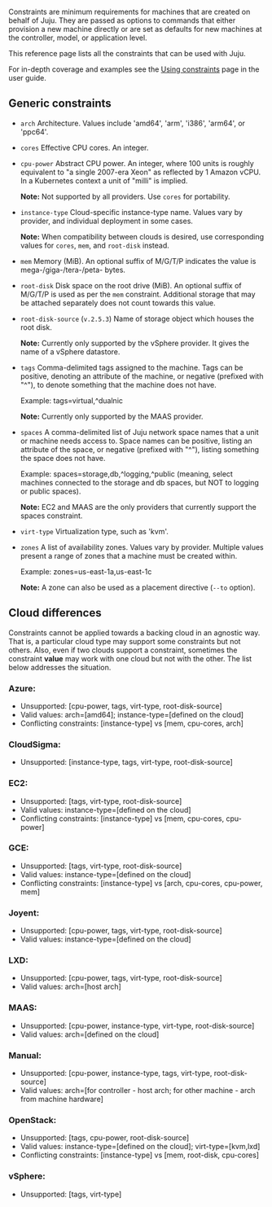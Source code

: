 <!--
Todo:
- Add constraints info for Oracle and Rackspace
- Confirm/explain: different clouds also dictate constraints that would conflict with other clouds and cannot be used in combination.
- Rethink: Cloud difference section (include examples of things that work?)
-->

Constraints are minimum requirements for machines that are created on behalf of Juju. They are passed as options to commands that either provision a new machine directly or are set as defaults for new machines at the controller, model, or application level.

This reference page lists all the constraints that can be used with Juju.

For in-depth coverage and examples see the [Using constraints](/t/using-constraints/1060) page in the user guide.

<h2 id="heading--generic-constraints">Generic constraints</h2>

- `arch`
Architecture. Values include 'amd64', 'arm', 'i386', 'arm64', or 'ppc64'.

- `cores`
Effective CPU cores. An integer.

- `cpu-power`
Abstract CPU power. An integer, where 100 units is roughly equivalent to "a single 2007-era Xeon" as reflected by 1 Amazon vCPU. In a Kubernetes context a unit of "milli" is implied.

    **Note:** Not supported by all providers. Use `cores` for portability.

- `instance-type`
Cloud-specific instance-type name. Values vary by provider, and individual deployment in some cases.

    **Note:** When compatibility between clouds is desired, use corresponding values for `cores`, `mem`, and `root-disk` instead.

- `mem`
Memory (MiB). An optional suffix of M/G/T/P indicates the value is mega-/giga-/tera-/peta- bytes.

- `root-disk`
Disk space on the root drive (MiB). An optional suffix of M/G/T/P is used as per the `mem` constraint. Additional storage that may be attached separately does not count towards this value.

- `root-disk-source` (`v.2.5.3`)
Name of storage object which houses the root disk.

  **Note:** Currently only supported by the vSphere provider. It gives the name of a vSphere datastore.

- `tags`
Comma-delimited tags assigned to the machine. Tags can be positive, denoting an attribute of the machine, or negative (prefixed with "^"), to denote something that the machine does not have.

  Example: tags=virtual,^dualnic

  **Note:** Currently only supported by the MAAS provider.

- `spaces`
A comma-delimited list of Juju network space names that a unit or machine needs access to. Space names can be positive, listing an attribute of the space, or negative (prefixed with "^"), listing something the space does not have.

  Example: spaces=storage,db,^logging,^public (meaning, select machines connected to the storage and db spaces, but NOT to logging or public spaces).

    **Note:** EC2 and MAAS are the only providers that currently support the spaces constraint.

- `virt-type`
Virtualization type, such as 'kvm'.

- `zones`
A list of availability zones. Values vary by provider. Multiple values present a range of zones that a machine must be created within.

  Example: zones=us-east-1a,us-east-1c

    **Note:** A zone can also be used as a placement directive (`--to` option).

<h2 id="heading--cloud-differences">Cloud differences</h2>

Constraints cannot be applied towards a backing cloud in an agnostic way. That is, a particular cloud type may support some constraints but not others. Also, even if two clouds support a constraint, sometimes the constraint **value** may work with one cloud but not with the other. The list below addresses the situation.

<h3 id="heading--azure">Azure:</h3>

- Unsupported: [cpu-power, tags, virt-type, root-disk-source]
- Valid values: arch=[amd64]; instance-type=[defined on the cloud]
- Conflicting constraints: [instance-type] vs [mem, cpu-cores, arch]

<h3 id="heading--cloudsigma">CloudSigma:</h3>

- Unsupported: [instance-type, tags, virt-type, root-disk-source]

<h3 id="heading--ec2">EC2:</h3>

- Unsupported: [tags, virt-type, root-disk-source]
- Valid values: instance-type=[defined on the cloud]
- Conflicting constraints: [instance-type] vs [mem, cpu-cores, cpu-power]

<h3 id="heading--gce">GCE:</h3>

- Unsupported: [tags, virt-type, root-disk-source]
- Valid values: instance-type=[defined on the cloud]
- Conflicting constraints: [instance-type] vs [arch, cpu-cores, cpu-power, mem]

<h3 id="heading--joyent">Joyent:</h3>

- Unsupported: [cpu-power, tags, virt-type, root-disk-source]
- Valid values: instance-type=[defined on the cloud]

<h3 id="heading--lxd">LXD:</h3>

- Unsupported: [cpu-power, tags, virt-type, root-disk-source]
- Valid values: arch=[host arch]

<h3 id="heading--maas">MAAS:</h3>

- Unsupported: [cpu-power, instance-type, virt-type, root-disk-source]
- Valid values: arch=[defined on the cloud]

<h3 id="heading--manual">Manual:</h3>

- Unsupported: [cpu-power, instance-type, tags, virt-type, root-disk-source]
- Valid values: arch=[for controller - host arch; for other machine - arch from machine hardware]

<h3 id="heading--openstack">OpenStack:</h3>

- Unsupported: [tags, cpu-power, root-disk-source]
- Valid values: instance-type=[defined on the cloud]; virt-type=[kvm,lxd]
- Conflicting constraints: [instance-type] vs [mem, root-disk, cpu-cores]

<h3 id="heading--vsphere">vSphere:</h3>

- Unsupported: [tags, virt-type]
